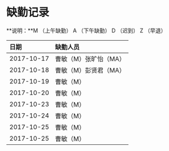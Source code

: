 # 缺勤记录

**说明：**M （上午缺勤） A （下午缺勤） D （迟到） Z （早退）

| **日期** | **缺勤人员** |
| :--- | :--- |
| 2017-10-17 | 曹敏（M）张旷怡（MA） |
| 2017-10-18 | 曹敏（M）彭贤君（MA） |
| 2017-10-19 | 曹敏（M） |
| 2017-10-20 | 曹敏（M） |
| 2017-10-23 | 曹敏（M） |
| 2017-10-24 | 曹敏（M） |
| 2017-10-25 | 曹敏（M） |
| 2017-10-25 | 曹敏（M） |


































































































































